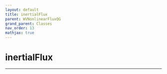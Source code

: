 ```yaml
---
layout: default
title: inertialFlux
parent: WVNonlinearFluxQG
grand_parent: Classes
nav_order: 13
mathjax: true
---
```


#  inertialFlux




---

